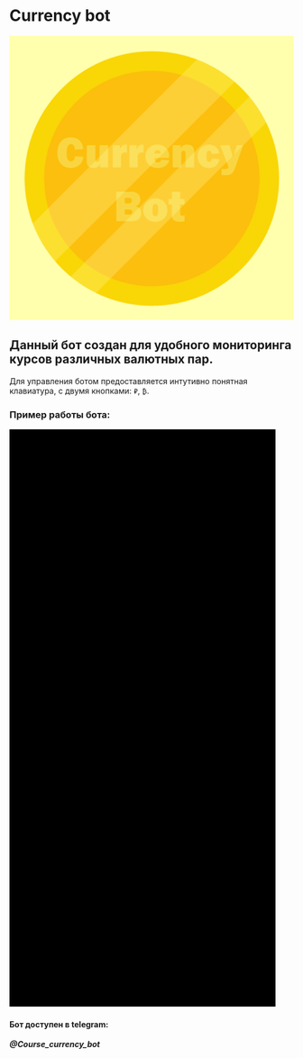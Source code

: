 # Currency bot
![alt](https://github.com/coldcloudgold/illustration/blob/main/Project/Tg_bot/Image_logo.png)

## Данный бот создан для удобного мониторинга курсов различных валютных пар.
Для управления ботом предоставляется интутивно понятная клавиатура, с двумя кнопками: `₽`, `₿`.

### Пример работы бота:
![alt](https://github.com/coldcloudgold/illustration/blob/main/Project/Tg_bot/Gif_work.gif)

#### Бот доступен в telegram:
___@Course_currency_bot___
